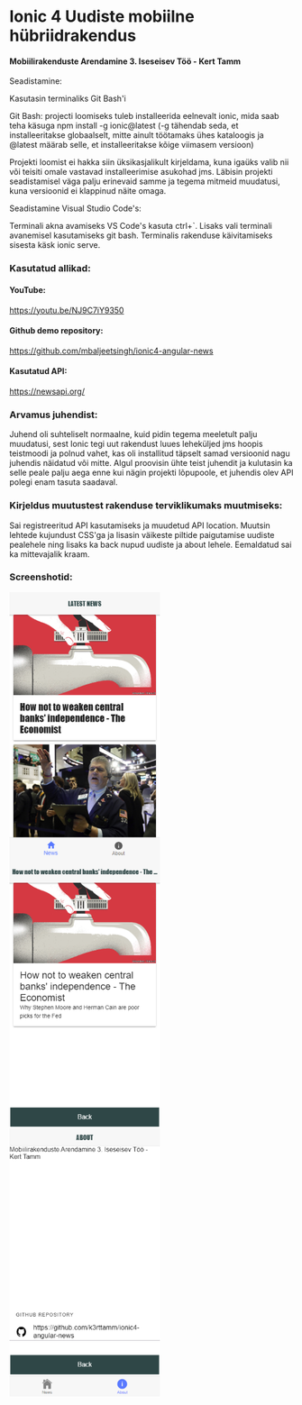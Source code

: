 # Ionic 4 Uudiste mobiilne hübriidrakendus

#### Mobiilirakenduste Arendamine 3. Iseseisev Töö - Kert Tamm

Seadistamine:

Kasutasin terminaliks Git Bash'i

Git Bash: projecti loomiseks tuleb installeerida eelnevalt ionic, mida saab teha käsuga npm install -g ionic@latest
(-g tähendab seda, et installeeritakse globaalselt, mitte ainult töötamaks ühes kataloogis ja @latest määrab selle, et installeeritakse kõige viimasem versioon)

Projekti loomist ei hakka siin üksikasjalikult kirjeldama, kuna igaüks valib nii või teisiti omale vastavad installeerimise asukohad jms. Läbisin projekti seadistamisel väga palju erinevaid samme ja tegema mitmeid muudatusi, kuna versioonid ei klappinud näite omaga.

Seadistamine Visual Studio Code's:

Terminali akna avamiseks VS Code's kasuta ctrl+`. Lisaks vali terminali avanemisel kasutamiseks git bash. Terminalis rakenduse käivitamiseks sisesta käsk ionic serve.

### Kasutatud allikad: 

#### YouTube: 
https://youtu.be/NJ9C7iY9350

#### Github demo repository: 
https://github.com/mbaljeetsingh/ionic4-angular-news

#### Kasutatud API:

https://newsapi.org/

### Arvamus juhendist:
Juhend oli suhteliselt normaalne, kuid pidin tegema meeletult palju muudatusi, sest Ionic tegi uut rakendust luues leheküljed jms hoopis teistmoodi ja polnud vahet, kas oli installitud täpselt samad versioonid nagu juhendis näidatud või mitte. Algul proovisin ühte teist juhendit ja kulutasin ka selle peale palju aega enne kui nägin projekti lõpupoole, et juhendis olev API polegi enam tasuta saadaval.

### Kirjeldus muutustest rakenduse terviklikumaks muutmiseks:
Sai registreeritud API kasutamiseks ja muudetud API location. Muutsin lehtede kujundust CSS'ga ja lisasin väikeste piltide paigutamise uudiste pealehele ning lisaks ka back nupud uudiste ja about lehele. Eemaldatud sai ka mittevajalik kraam.

### Screenshotid:
<img align="left" width="267" height="476" src="pic1.png">
<img align="left" width="267" height="476" src="pic2.png">
<img align="left" width="267" height="476" src="pic3.png">
